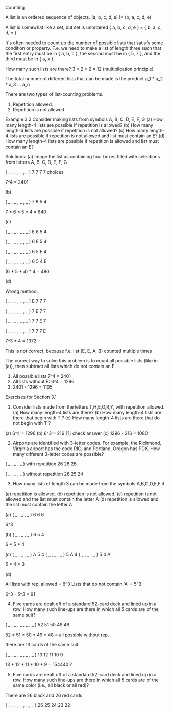 Counting

A list is an ordered sequence of objects.
(a, b, c, d, e) != (b, a, c, d, e)

A list is somewhat like a set, but set is unordered
{ a, b, c, d, e } = { b, a, c, d, e }

It's often needed to count up the number of possible lists that satisfy some condition or property.
F.e. we need to make a list of length three such that the first entry must be in { a, b, c }, the second must be in { 5, 7 }, and the third must be in { a, x }.

How many such lists are there? 3 * 2 * 2 = 12 (multiplication principle)

The total number of different lists that can be made is the product a_1 * a_2 * a_3 ... a_n

There are two types of list-counting problems.
1. Repetition allowed.
2. Repetition is not allowed.

Example 3.2 Consider making lists from symbols A, B, C, D, E, F, G
(a) How many length-4 lists are possible if repetition is allowed?
(b) How many length-4 lists are possible if repetition is not allowed?
(c) How many length-4 lists are possible if repetition is not allowed and list must contain an E?
(d) How many length-4 lists are possible if repetition is allowed and list must contain an E?

Solutions:
(a) Image the list as containing four boxes filled with selections from letters A, B, C, D, E, F, G

( _ , _ , _ , _ )
  7   7   7   7  choices

7^4 = 2401

(b)

( _ , _ , _ , _ )
  7   6   5   4

7 * 6 * 5 * 4 = 840

(c)

( _ , _ , _ , _ )
  E   6   5   4

( _ , _ , _ , _ )
  6   E   5   4

( _ , _ , _ , _ )
  6   5   E   4

( _ , _ , _ , _ )
  6   5   4   E

(6 * 5 * 4) * 4 = 480

(d)

Wrong method:

( _ , _ , _ , _ )
  E   7   7   7

( _ , _ , _ , _ )
  7   E   7   7

( _ , _ , _ , _ )
  7   7   E   7

( _ , _ , _ , _ )
  7   7   7   E

7^3 * 4 = 1372

This is not correct, because f.e. list (E, E, A, B) counted multiple times

The correct way to solve this problem is to count all possible lists (like in (a)), then subtract all lists which do not contain an E.

1) All possible lists 7^4 = 2401
2) All lists without E: 6^4 = 1296
3) 2401 - 1296 = 1105

Exercises for Section 3.1

1. Consider lists made from the letters T,H,E,O,R,Y, with repetition allowed.
(a) How many length-4 lists are there?
(b) How many length-4 lists are there that begin with T ?
(c) How many length-4 lists are there that do not begin with T ?

(a) 6^4 = 1296
(b) 6^3 = 216 (?) check answer
(c) 1296 - 216 = 1080

2. Airports are identified with 3-letter codes. For example, the Richmond, Virginia airport has the code RIC, and Portland, Oregon has PDX. How many different
3-letter codes are possible?

( _ , _ , _ ) with repetition
  26  26  26

( _ , _ , _ ) without repetition
 26  25  24


 3. How many lists of length 3 can be made from the symbols A,B,C,D,E,F if

(a) repetition is allowed.
(b) repetition is not allowed.
(c) repetition is not allowed and the list must contain the letter A
(d) repetition is allowed and the list must contain the letter A

(a) 
( _ , _ , _ )
  6   6   6

6^3

(b)
( _ , _ , _ )
  6   5   4

6 * 5 * 4

(c)
( _ , _ , _ )
  A   5   4
( _ , _ , _ )
  5   A   4
( _ , _ , _ )
  5   4   A

5 * 4 * 3

(d)

All lists with rep. allowed = 6^3
Lists that do not contain 'A' = 5^3

6^3 - 5^3 = 91


4. Five cards are dealt off of a standard 52-card deck and lined up in a row. How
many such line-ups are there in which all 5 cards are of the same suit?

( _ , _ , _ , _ , _ )
  52  51  50  49  48

52 * 51 * 50 * 49 * 48 = all possible without rep.

there are 13 cards of the same suit

( _ , _ , _ , _ , _ )
  13  12  11  10  9

13 * 12 * 11 * 10 * 9 = 154440 ?

5. Five cards are dealt off of a standard 52-card deck and lined up in a row. How
many such line-ups are there in which all 5 cards are of the same color (i.e.,
all black or all red)?

There are 26 black and 26 red cards

( _ , _ , _ , _ , _ )
  26  25  24  23  22